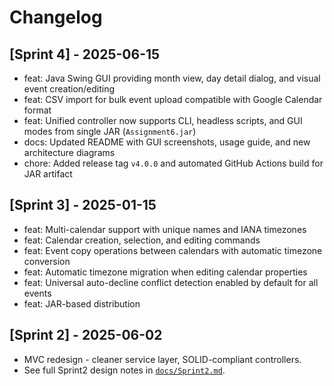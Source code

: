 # Changelog

## [Sprint 4] - 2025-06-15

- feat: Java Swing GUI providing month view, day detail dialog, and visual event creation/editing
- feat: CSV import for bulk event upload compatible with Google Calendar format
- feat: Unified controller now supports CLI, headless scripts, and GUI modes from single JAR (`Assignment6.jar`)
- docs: Updated README with GUI screenshots, usage guide, and new architecture diagrams
- chore: Added release tag `v4.0.0` and automated GitHub Actions build for JAR artifact

## [Sprint 3] - 2025-01-15

- feat: Multi-calendar support with unique names and IANA timezones
- feat: Calendar creation, selection, and editing commands
- feat: Event copy operations between calendars with automatic timezone conversion
- feat: Automatic timezone migration when editing calendar properties
- feat: Universal auto-decline conflict detection enabled by default for all events
- feat: JAR-based distribution

## [Sprint 2] - 2025-06-02

- MVC redesign - cleaner service layer, SOLID-compliant controllers.
- See full Sprint2 design notes in [`docs/Sprint2.md`](docs/Sprint2.md). 